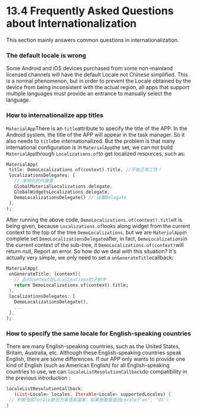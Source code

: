 # 13.4 Frequently Asked Questions about Internationalization

This section mainly answers common questions in internationalization.

### The default locale is wrong

Some Android and iOS devices purchased from some non-mainland licensed channels will have the default Locale not Chinese simplified. This is a normal phenomenon, but in order to prevent the Locale obtained by the device from being inconsistent with the actual region, all apps that support multiple languages ​​must provide an entrance to manually select the language.

### How to internationalize app titles

`MaterialApp`There is an `title`attribute to specify the title of the APP. In the Android system, the title of the APP will appear in the task manager. So it also needs to `title`be internationalized. But the problem is that many international configuration is in `MaterialApp`the set, we can not build `MaterialApp`through `Localizations.of`to get localized resources, such as:

``` dart 
MaterialApp(
 title: DemoLocalizations.of(context).title, //不能正常工作！
 localizationsDelegates: [
   // 本地化的代理类
   GlobalMaterialLocalizations.delegate,
   GlobalWidgetsLocalizations.delegate,
   DemoLocalizationsDelegate() // 设置Delegate
 ],
);

```

After running the above code, `DemoLocalizations.of(context).title`it is being given, because `Localizations.of`looks along widget from the current context to the top of the tree `DemoLocalizations`, but we are `MaterialApp`in complete set `DemoLocalizationsDelegate`after, in fact, `DemoLocalizations`in the current context of the sub-tree, it `DemoLocalizations.of(context)`will return null, Report an error. So how do we deal with this situation? It's actually very simple, we only need to set a `onGenerateTitle`callback:

``` dart 
MaterialApp(
 onGenerateTitle: (context){
   // 此时context在Localizations的子树中
   return DemoLocalizations.of(context).title;
 },
 localizationsDelegates: [
   DemoLocalizationsDelegate(),
   ...
 ],
);

```

### How to specify the same locale for English-speaking countries

There are many English-speaking countries, such as the United States, Britain, Australia, etc. Although these English-speaking countries speak English, there are some differences. If our APP only wants to provide one kind of English (such as American English) for all English-speaking countries to use, we can `localeListResolutionCallback`do compatibility in the previous introduction :

``` dart 
localeListResolutionCallback:
   (List<Locale> locales, Iterable<Locale> supportedLocales) {
 // 判断当前locale是否为英语系国家，如果是直接返回Locale('en', 'US')     
}
```

